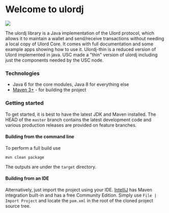 
# Welcome to ulordj
[![](https://jitpack.io/v/UlordChain/ulordj-thin.svg)](https://jitpack.io/#UlordChain/ulordj-thin)

The ulordj library is a Java implementation of the Ulord protocol, which allows it to maintain a wallet and send/receive transactions without needing a local copy of Ulord Core. It comes with full documentation and some example apps showing how to use it. Ulordj-thin is a reduced version of Ulord implemented in java.
USC made a "thin" version of ulordj including just the components needed by the USC node.

### Technologies

* Java 6 for the core modules, Java 8 for everything else
* [Maven 3+](http://maven.apache.org) - for building the project

### Getting started

To get started, it is best to have the latest JDK and Maven installed. The HEAD of the `master` branch contains the latest development code and various production releases are provided on feature branches.

#### Building from the command line

To perform a full build use
```
mvn clean package
```

The outputs are under the `target` directory.

#### Building from an IDE

Alternatively, just import the project using your IDE. [IntelliJ](http://www.jetbrains.com/idea/download/) has Maven integration built-in and has a free Community Edition. Simply use `File | Import Project` and locate the `pom.xml` in the root of the cloned project source tree.
